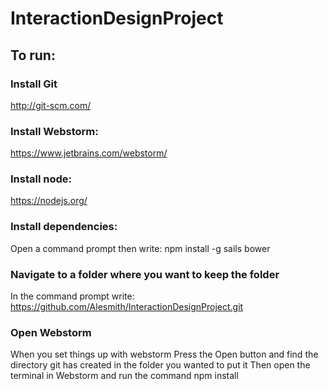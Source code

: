 # InteractionDesignProject


## To run: ##

### Install Git ###
http://git-scm.com/

### Install Webstorm: ###
https://www.jetbrains.com/webstorm/

### Install node: ###
https://nodejs.org/

### Install dependencies: ###
Open a command prompt then write:
npm install -g sails bower

### Navigate to a folder where you want to keep the folder ###
In the command prompt write:
https://github.com/Alesmith/InteractionDesignProject.git

### Open Webstorm ###
When you set things up with webstorm
Press the Open button and find the directory git has created in the folder you wanted to put it
Then open the terminal in Webstorm and run the command
npm install